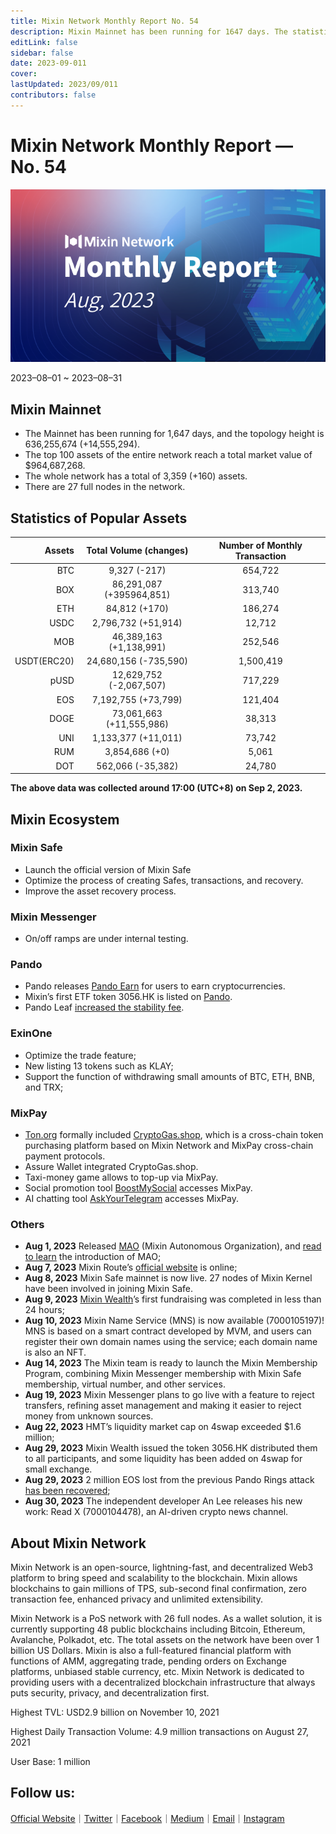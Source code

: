```yaml
---
title: Mixin Network Monthly Report No. 54
description: Mixin Mainnet has been running for 1647 days. The statistics of popular assets are listed. Ecosystem development, with Mixin Safe, Pando, Mixpay, Quill and other news and events are listed.
editLink: false
sidebar: false
date: 2023-09-011
cover: 
lastUpdated: 2023/09/011
contributors: false
---
```

# Mixin Network Monthly Report — No. 54

![monthly-report](./monthly-54.png)

2023–08–01 ~ 2023–08–31

## Mixin Mainnet
- The Mainnet has been running for 1,647 days, and the topology height is 636,255,674 (+14,555,294).
- The top 100 assets of the entire network reach a total market value of $964,687,268.
- The whole network has a total of 3,359 (+160) assets.
- There are 27 full nodes in the network.

## Statistics of Popular Assets

| Assets     | Total Volume (changes) | Number of Monthly Transaction |
|----------:|:----------------------:|:---------:|
| BTC        | 9,327 (-217)                |	654,722 | 
| BOX	     | 86,291,087 (+395964,851)             | 313,740   |
| ETH      	 | 84,812 (+170)          	| 186,274  |
| USDC       | 2,796,732 (+51,914)         | 12,712   |
| MOB        | 46,389,163 (+1,138,991)          |	252,546   |
| USDT(ERC20)| 24,680,156 (-735,590)         	| 1,500,419 |
| pUSD	     | 12,629,752 (-2,067,507)	            | 717,229 |
| EOS        | 7,192,755 (+73,799)          	| 121,404   |
| DOGE	     | 73,061,663 (+11,555,986)           | 38,313   |
| UNI	     | 1,133,377 (+11,011)           | 73,742  |
| RUM        | 3,854,686 (+0)         | 5,061   |
| DOT        | 562,066 (-35,382)         	| 24,780    |

 **The above data was collected around 17:00 (UTC+8) on Sep 2, 2023.**

## Mixin Ecosystem

### Mixin Safe
- Launch the official version of Mixin Safe
- Optimize the process of creating Safes, transactions, and recovery.
- Improve the asset recovery process.

### Mixin Messenger
- On/off ramps are under internal testing.

### Pando
- Pando releases [Pando Earn](https://app.pando.im/earn) for users to earn cryptocurrencies.
- Mixin’s first ETF token 3056.HK is listed on [Pando](https://app.pando.im/swap?mode=pro&base=5c392265-1e05-3520-a25b-2fe9e36510d7&quote=31d2ea9c-95eb-3355-b65b-ba096853bc18).
- Pando Leaf [increased the stability fee](https://pando.im/news/2023/2023-08-21-increasing-stability-fee-in-pando-leaf/).

### ExinOne
- Optimize the trade feature;
- New listing 13 tokens such as KLAY;
- Support the function of withdrawing small amounts of BTC, ETH, BNB, and TRX;

### MixPay
- [Ton.org](https://ton.org) formally included [CryptoGas.shop](https://cryptogas.shop/), which is a cross-chain token purchasing platform based on Mixin Network and MixPay cross-chain payment protocols.
- Assure Wallet integrated CryptoGas.shop.
- Taxi-money game allows to top-up via MixPay.
- Social promotion tool [BoostMySocial](https://t.me/BoostMySocialBot) accesses MixPay.
- AI chatting tool [AskYourTelegram](https://t.me/AskYourTelegramProBot) accesses MixPay.

### Others
- **Aug 1, 2023** Released [MAO](https://mao.observer/) (Mixin Autonomous Organization), and [read to learn](https://quail.ink/observermao/p/mixin) the introduction of MAO;
- **Aug 7, 2023** Mixin Route’s [official website](https://route.mixin.one/) is online;
- **Aug 8, 2023** Mixin Safe mainnet is now live. 27 nodes of Mixin Kernel have been involved in joining Mixin Safe.
- **Aug 9, 2023**  [Mixin Wealth](https://wealth.mixin.one/)’s first fundraising was completed in less than 24 hours;
- **Aug 10, 2023** Mixin Name Service (MNS) is now available (7000105197)! MNS is based on a smart contract developed by MVM, and users can register their own domain names using the service; each domain name is also an NFT.
- **Aug 14, 2023** The Mixin team is ready to launch the Mixin Membership Program, combining Mixin Messenger membership with Mixin Safe membership, virtual number, and other services.
- **Aug 19, 2023** Mixin Messenger plans to go live with a feature to reject transfers, refining asset management and making it easier to reject money from unknown sources.
- **Aug 22, 2023** HMT’s liquidity market cap on 4swap exceeded $1.6 million;
- **Aug 29, 2023** Mixin Wealth issued the token 3056.HK distributed them to all participants, and some liquidity has been added on 4swap for small exchange.
- **Aug 29, 2023** 2 million EOS lost from the previous Pando Rings attack [has been recovered](https://eosflare.io/tx/88E5045C7F2BF91D93B550107C337A27A1F43E285C820C9F29F67EA7A7BFD4EC);
- **Aug 30, 2023** The independent developer An Lee releases his new work: Read X (7000104478), an AI-driven crypto news channel.

## About Mixin Network

Mixin Network is an open-source, lightning-fast, and decentralized Web3 platform to bring speed and scalability to the blockchain. Mixin allows blockchains to gain millions of TPS, sub-second final confirmation, zero transaction fee, enhanced privacy and unlimited extensibility.

Mixin Network is a PoS network with 26 full nodes. As a wallet solution, it is currently supporting 48 public blockchains including Bitcoin, Ethereum, Avalanche, Polkadot, etc. The total assets on the network have been over 1 billion US Dollars. Mixin is also a full-featured financial platform with functions of AMM, aggregating trade, pending orders on Exchange platforms, unbiased stable currency, etc. Mixin Network is dedicated to providing users with a decentralized blockchain infrastructure that always puts security, privacy, and decentralization first.

Highest TVL: USD2.9 billion on November 10, 2021

Highest Daily Transaction Volume: 4.9 million transactions on August 27, 2021

User Base: 1 million

## Follow us:

[Official Website](https://mixin.one/)｜[Twitter](https://twitter.com/MixinKernel)｜[Facebook](https://www.facebook.com/MixinNetwork)｜[Medium](https://medium.com/mixinnetwork)｜[Email](contact@mixin.one)｜[Instagram](https://instagram.com/mixinnetwork)

